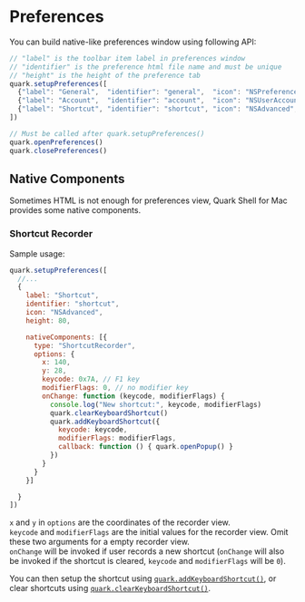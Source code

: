 # Preferences

You can build native-like preferences window using following API:

```js
// "label" is the toolbar item label in preferences window
// "identifier" is the preference html file name and must be unique
// "height" is the height of the preference tab
quark.setupPreferences([
  {"label": "General",  "identifier": "general",  "icon": "NSPreferencesGeneral", "height": 192},
  {"label": "Account",  "identifier": "account",  "icon": "NSUserAccounts",       "height": 102},
  {"label": "Shortcut", "identifier": "shortcut", "icon": "NSAdvanced",           "height": 120}
])

// Must be called after quark.setupPreferences()
quark.openPreferences()
quark.closePreferences()
```

## Native Components

Sometimes HTML is not enough for preferences view, Quark Shell for Mac provides some native components.

### Shortcut Recorder

Sample usage:

```js
quark.setupPreferences([
  //...
  {
    label: "Shortcut",
    identifier: "shortcut",
    icon: "NSAdvanced",
    height: 80,

    nativeComponents: [{
      type: "ShortcutRecorder",
      options: {
        x: 140,
        y: 28,
        keycode: 0x7A, // F1 key
        modifierFlags: 0, // no modifier key
        onChange: function (keycode, modifierFlags) {
          console.log("New shortcut:", keycode, modifierFlags)
          quark.clearKeyboardShortcut()
          quark.addKeyboardShortcut({
            keycode: keycode,
            modifierFlags: modifierFlags,
            callback: function () { quark.openPopup() }
          })
        }
      }
    }]

  }
])
```

`x` and `y` in `options` are the coordinates of the recorder view.  
`keycode` and `modifierFlags` are the initial values for the recorder view. Omit these two arguments for a empty recorder view.  
`onChange` will be invoked if user records a new shortcut (`onChange` will also be invoked if the shortcut is cleared, `keycode` and `modifierFlags` will be `0`).

You can then setup the shortcut using [`quark.addKeyboardShortcut()`](https://github.com/HackPlan/menubar-webkit#api), or clear shortcuts using [`quark.clearKeyboardShortcut()`](https://github.com/HackPlan/menubar-webkit#api).
